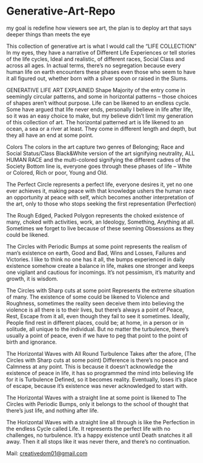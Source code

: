# Generative-Art-Repo
my goal is redefine how viewers see art, the plan is to deploy art that says deeper things than meets the eye

This collection of generative art is what I would call the “LIFE COLLECTION”
In my eyes, they have a narrative of Different Life Experiences or tell stories of the life cycles, Ideal and realistic, of different races, Social Class and across all ages.
In actual terms, there’s no segregation because every human life on earth encounters these phases even those who seem to have it all figured out, 
whether born with a silver spoon or raised in the Slums.
 
GENERATIVE LIFE ART EXPLAINED
Shape
Majority of the entry come in seemingly circular patterns, and some in horizontal patterns – those choices of shapes aren’t without purpose.
Life can be likened to an endless cycle. Some have argued that life never ends, personally I believe in life
after life, so it was an easy choice to make, but my believe didn’t limit my generation of this collection of art.
The horizontal patterned art is life likened to an ocean, a sea or a river at least. They come in different
length and depth, but they all have an end at some point.

Colors
The colors in the art capture two genres of Belonging; Race and Social Status/Class
Black&White version of the art signifying neutrality, ALL HUMAN RACE and the multi-colored signifying the different cadres of the Society
Bottom line is, everyone goes through these phases of life – White or Colored, Rich or poor, Young and Old.

The Perfect Circle represents a perfect life, everyone desires it, yet no one ever achieves it, 
making peace with that knowledge ushers the human race an opportunity at peace with self, which becomes 
another interpretation of the art, only to those who stops seeking the first representation (Perfection)

The Rough Edged, Packed Polygon represents the choked existence of many, choked with activities, work, 
an Ideology, Something, Anything at all. Sometimes we forget to live because of these 
seeming Obsessions as they could be likened.

The Circles with Periodic Bumps at some point represents the realism of man’s existence on earth, Good and Bad,
Wins and Losses, Failures and Victories. I like to think no one has it all, the bumps experienced in daily existence
somehow create a balance in life, makes one stronger and keeps one vigilant and cautious for incomings. 
It’s not pessimism, it’s maturity and growth, it is wisdom.

The Circles with Sharp cuts at some point Represents the extreme situation of many. The existence of some could be
likened to Violence and Roughness, sometimes the reality seen deceive them into believing the violence 
is all there is to their lives, but there’s always a point of Peace, Rest, Escape from it all,
even though they fail to see it sometimes. Ideally, People find rest in different places, could be; at home, in a
person or in solitude, all unique to the individual. But no matter the turbulence, there’s usually a point of peace, 
even if we have to peg that point to the point of birth and ignorance.

The Horizontal Waves with All Round Turbulence Takes after the afore, (The Circles with Sharp cuts at some point) Difference 
is there’s no peace and Calmness at any point. This is because it doesn’t acknowledge the existence of peace in life, 
it has so programmed the mind into believing life for it is Turbulence Defined, so it becomes reality. Eventually, 
loses it’s place of escape, because it’s existence was never acknowledged to start with.

The Horizontal Waves with a straight line at some point is likened to The Circles with Periodic Bumps, only it belongs to the school of thought
that there’s just life, and nothing after life.

The Horizontal Waves with a straight line all through is like the Perfection in the endless Cycle called Life. It represents
the perfect life with no challenges, no turbulence. It’s a happy existence until Death snatches it all away. Then it all stops 
like it was never there, and there’s no continuation.

Mail: creativedom01@gmail.com
